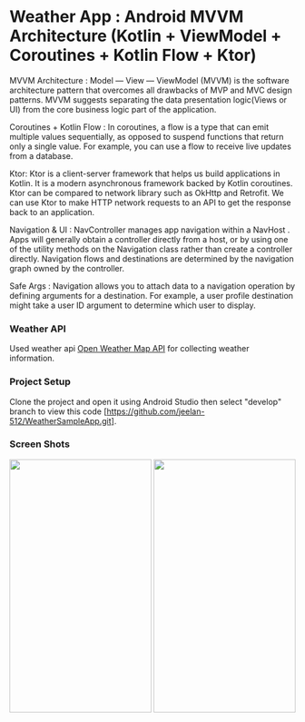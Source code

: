 # Weather App : Android MVVM Architecture (Kotlin + ViewModel + Coroutines + Kotlin Flow + Ktor)

MVVM Architecture :
Model — View — ViewModel (MVVM) is the  software architecture pattern that overcomes all drawbacks of MVP and MVC design patterns. MVVM suggests separating the data presentation logic(Views or UI) from the core business logic part of the application.

Coroutines + Kotlin Flow :
In coroutines, a flow is a type that can emit multiple values sequentially, as opposed to suspend functions that return only a single value. For example, you can use a flow to receive live updates from a database.

Ktor:
Ktor is a client-server framework that helps us build applications in Kotlin. It is a modern asynchronous framework backed by Kotlin coroutines. Ktor can be compared to network library such as OkHttp and Retrofit. We can use Ktor to make HTTP network requests to an API to get the response back to an application.

Navigation & UI :
NavController manages app navigation within a NavHost . Apps will generally obtain a controller directly from a host, or by using one of the utility methods on the Navigation class rather than create a controller directly. Navigation flows and destinations are determined by the navigation graph owned by the controller.

Safe Args :
Navigation allows you to attach data to a navigation operation by defining arguments for a destination. For example, a user profile destination might take a user ID argument to determine which user to display.

### Weather API
Used weather api [Open Weather Map API](https://openweathermap.org/api) for collecting weather information.

### Project Setup
Clone the project and open it using Android Studio then select "develop" branch to view this code [https://github.com/jeelan-512/WeatherSampleApp.git].

### Screen Shots

<img src="https://user-images.githubusercontent.com/31059243/206970070-f9e33bba-3625-43da-adc6-098f3d33ee78.png" width="250" height="446" />

<img src="https://user-images.githubusercontent.com/31059243/206970166-02453a73-06ea-4afc-bc3f-be1f7e90df6f.png" width="250" height="446" />
